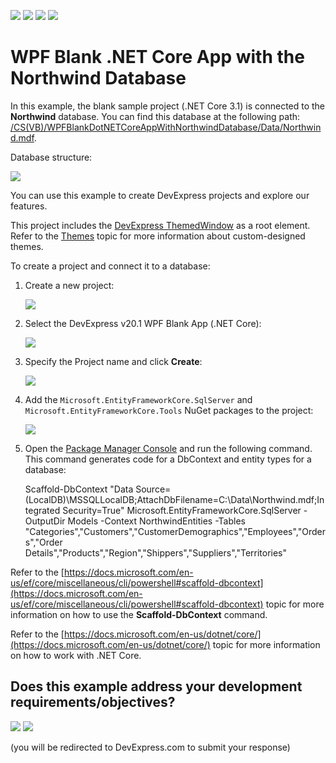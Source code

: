 <!-- default badges list -->
![](https://img.shields.io/endpoint?url=https://codecentral.devexpress.com/api/v1/VersionRange/272688157/20.1.4%2B)
[![](https://img.shields.io/badge/Open_in_DevExpress_Support_Center-FF7200?style=flat-square&logo=DevExpress&logoColor=white)](https://supportcenter.devexpress.com/ticket/details/T900034)
[![](https://img.shields.io/badge/📖_How_to_use_DevExpress_Examples-e9f6fc?style=flat-square)](https://docs.devexpress.com/GeneralInformation/403183)
[![](https://img.shields.io/badge/💬_Leave_Feedback-feecdd?style=flat-square)](#does-this-example-address-your-development-requirementsobjectives)
<!-- default badges end -->
# WPF Blank .NET Core App with the Northwind Database


In this example, the blank sample project (.NET Core 3.1) is connected to the **Northwind** database. You can find this database at the following path: [/CS(VB)/WPFBlankDotNETCoreAppWithNorthwindDatabase/Data/Northwind.mdf](./CS/WPFBlankDotNETCoreAppWithNorthwindDatabase/Data/Northwind.mdf).

Database structure:

![](/images/DatabaseStructure.png)

You can use this example to create DevExpress projects and explore our features.

This project includes the [DevExpress ThemedWindow](https://docs.devexpress.com/WPF/DevExpress.Xpf.Core.ThemedWindow) as a root element. Refer to the [Themes](https://docs.devexpress.com/WPF/7406/common-concepts/themes) topic for more information about custom-designed themes.

To create a project and connect it to a database:

1. Create a new project:

    ![](/images/WPF_DotNETCoreProject.png)

2. Select the DevExpress v20.1 WPF Blank App (.NET Core): 

    ![](/images/WPF_DotNETCoreTemplate.png)

3. Specify the Project name and click **Create**:

    ![](/images/WPF_DotNETCoreNamePath.png)

4. Add the `Microsoft.EntityFrameworkCore.SqlServer` and `Microsoft.EntityFrameworkCore.Tools` NuGet packages to the project:

    ![](/images/WPF_DotNETCoreNuGetPackages.png)

5. Open the [Package Manager Console](https://docs.microsoft.com/en-us/nuget/consume-packages/install-use-packages-powershell) and run the following command. This command generates code for a DbContext and entity types for a database:
 
    Scaffold-DbContext "Data Source=(LocalDB)\MSSQLLocalDB;AttachDbFilename=C:\Data\Northwind.mdf;Integrated Security=True" Microsoft.EntityFrameworkCore.SqlServer -OutputDir Models -Context NorthwindEntities -Tables "Categories","Customers","CustomerDemographics","Employees","Orders","Order Details","Products","Region","Shippers","Suppliers","Territories"

Refer to the [https://docs.microsoft.com/en-us/ef/core/miscellaneous/cli/powershell#scaffold-dbcontext](https://docs.microsoft.com/en-us/ef/core/miscellaneous/cli/powershell#scaffold-dbcontext) topic for more information on how to use the **Scaffold-DbContext** command.

Refer to the [https://docs.microsoft.com/en-us/dotnet/core/](https://docs.microsoft.com/en-us/dotnet/core/) topic for more information on how to work with .NET Core.
<!-- feedback -->
## Does this example address your development requirements/objectives?

[<img src="https://www.devexpress.com/support/examples/i/yes-button.svg"/>](https://www.devexpress.com/support/examples/survey.xml?utm_source=github&utm_campaign=wpf-blank-dot-net-app-with-the-northwind-database&~~~was_helpful=yes) [<img src="https://www.devexpress.com/support/examples/i/no-button.svg"/>](https://www.devexpress.com/support/examples/survey.xml?utm_source=github&utm_campaign=wpf-blank-dot-net-app-with-the-northwind-database&~~~was_helpful=no)

(you will be redirected to DevExpress.com to submit your response)
<!-- feedback end -->
